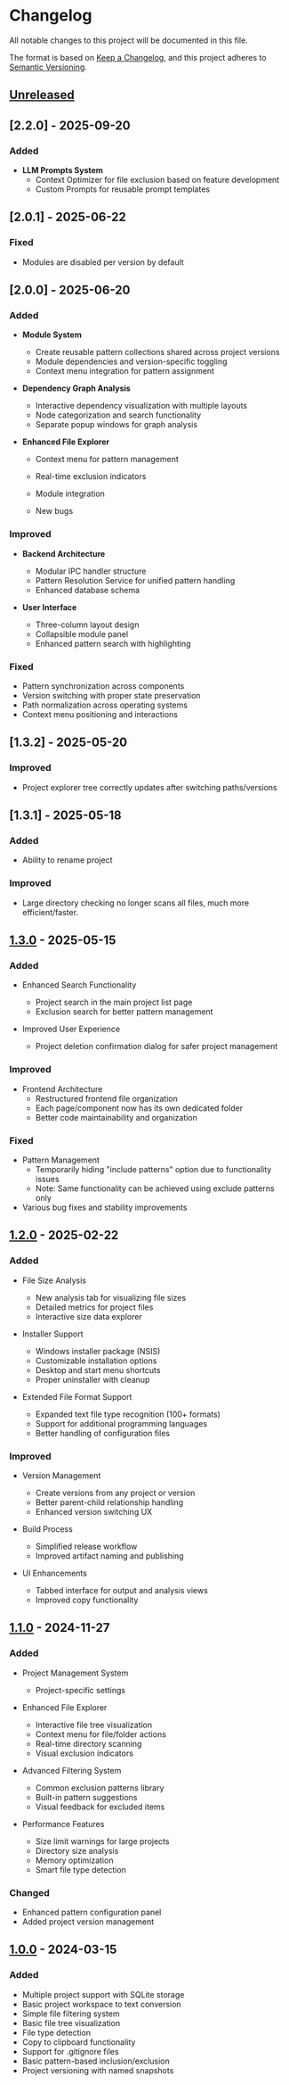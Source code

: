 # Changelog

All notable changes to this project will be documented in this file.

The format is based on [Keep a Changelog](https://keepachangelog.com/en/1.0.0/),
and this project adheres to [Semantic Versioning](https://semver.org/spec/v2.0.0.html).

## [Unreleased]

## [2.2.0] - 2025-09-20

### Added
- **LLM Prompts System**
  - Context Optimizer for file exclusion based on feature development
  - Custom Prompts for reusable prompt templates

## [2.0.1] - 2025-06-22

### Fixed
- Modules are disabled per version by default

## [2.0.0] - 2025-06-20

### Added
- **Module System**
  - Create reusable pattern collections shared across project versions
  - Module dependencies and version-specific toggling
  - Context menu integration for pattern assignment

- **Dependency Graph Analysis**
  - Interactive dependency visualization with multiple layouts
  - Node categorization and search functionality
  - Separate popup windows for graph analysis

- **Enhanced File Explorer**
  - Context menu for pattern management
  - Real-time exclusion indicators
  - Module integration

  - New bugs

### Improved
- **Backend Architecture**
  - Modular IPC handler structure
  - Pattern Resolution Service for unified pattern handling
  - Enhanced database schema

- **User Interface**
  - Three-column layout design
  - Collapsible module panel
  - Enhanced pattern search with highlighting

### Fixed
- Pattern synchronization across components
- Version switching with proper state preservation
- Path normalization across operating systems
- Context menu positioning and interactions

## [1.3.2] - 2025-05-20

### Improved
- Project explorer tree correctly updates after switching paths/versions

## [1.3.1] - 2025-05-18

### Added
- Ability to rename project

### Improved
- Large directory checking no longer scans all files, much more efficient/faster.

## [1.3.0] - 2025-05-15

### Added
- Enhanced Search Functionality
  - Project search in the main project list page
  - Exclusion search for better pattern management

- Improved User Experience
  - Project deletion confirmation dialog for safer project management

### Improved
- Frontend Architecture
  - Restructured frontend file organization
  - Each page/component now has its own dedicated folder
  - Better code maintainability and organization

### Fixed
- Pattern Management
  - Temporarily hiding "include patterns" option due to functionality issues
  - Note: Same functionality can be achieved using exclude patterns only
- Various bug fixes and stability improvements

## [1.2.0] - 2025-02-22

### Added
- File Size Analysis
  - New analysis tab for visualizing file sizes
  - Detailed metrics for project files
  - Interactive size data explorer

- Installer Support
  - Windows installer package (NSIS)
  - Customizable installation options
  - Desktop and start menu shortcuts
  - Proper uninstaller with cleanup

- Extended File Format Support
  - Expanded text file type recognition (100+ formats)
  - Support for additional programming languages
  - Better handling of configuration files

### Improved
- Version Management
  - Create versions from any project or version
  - Better parent-child relationship handling
  - Enhanced version switching UX

- Build Process
  - Simplified release workflow
  - Improved artifact naming and publishing

- UI Enhancements
  - Tabbed interface for output and analysis views
  - Improved copy functionality

## [1.1.0] - 2024-11-27

### Added
- Project Management System
  - Project-specific settings

- Enhanced File Explorer
  - Interactive file tree visualization
  - Context menu for file/folder actions
  - Real-time directory scanning
  - Visual exclusion indicators

- Advanced Filtering System
  - Common exclusion patterns library
  - Built-in pattern suggestions
  - Visual feedback for excluded items

- Performance Features
  - Size limit warnings for large projects
  - Directory size analysis
  - Memory optimization
  - Smart file type detection

### Changed
- Enhanced pattern configuration panel
- Added project version management

## [1.0.0] - 2024-03-15

### Added
- Multiple project support with SQLite storage
- Basic project workspace to text conversion
- Simple file filtering system
- Basic file tree visualization
- File type detection
- Copy to clipboard functionality
- Support for .gitignore files
- Basic pattern-based inclusion/exclusion
- Project versioning with named snapshots


[Unreleased]: https://github.com/sapn1s/workspace-to-text/compare/v1.3.0...HEAD
[1.3.0]: https://github.com/sapn1s/workspace-to-text/compare/v1.2.0...v1.3.0
[1.2.0]: https://github.com/sapn1s/workspace-to-text/compare/v1.1.0...v1.2.0
[1.1.0]: https://github.com/sapn1s/workspace-to-text/releases/tag/v1.1.0
[1.0.0]: https://github.com/sapn1s/workspace-to-text/releases/tag/v1.0.0